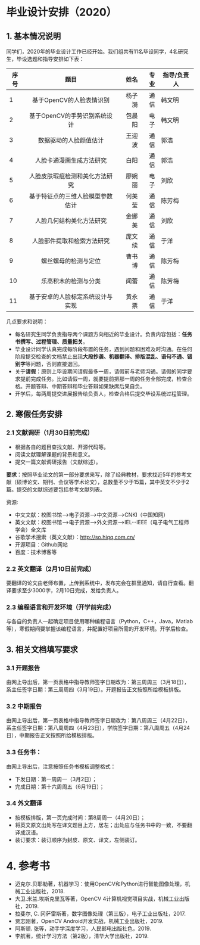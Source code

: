 # 毕业设计安排（2020）
## 1. 基本情况说明
同学们，2020年的毕业设计工作已经开始。我们组共有11名毕设同学，4名研究生，毕设选题和指导安排如下表：

| 序号 | 题目         | 姓名    |   专业  | 指导/负责人 |
| ---- |:-------------:| -----:| -----:|-------|
| 1  | 基于OpenCV的人脸表情识别 | 杨子漪 | 通信|韩文明|
| 2  | 基于OpenCV的手势识别系统设计| 包晨阳  |电子| 韩文明|
| 3  | 数据驱动的人脸颜值估计 | 王迎波  | 通信 | 郭浩|
| 4  | 人脸卡通漫画生成方法研究 | 白阳 | 通信 | 郭浩|
| 5  | 人脸皮肤瑕疵检测和美化方法研究 | 廖婉丽 | 电子| 刘欣|
| 6  | 基于特征点的三维人脸模型参数估计| 何美莹 | 通信 | 陈芳梅|
| 7  | 人脸几何结构美化方法研究 | 金娜美 | 通信 | 刘欣|
| 8  | 人脸部件提取和检索方法研究 | 庞文续 | 通信 | 于洋|
| 9  | 螺丝螺母的检测与定位 | 曹书博 | 通信 | 陈芳梅| 
| 10 | 乐高积木的检测与分类 | 闻蕾   | 通信| 陈芳梅|
| 11 | 基于安卓的人脸标定系统设计与实现 | 黄永票 | 通信 | 于洋| 

几点要求和说明：
* 每名研究生同学负责指导两个课题方向相近的毕业设计。负责内容包括：**任务书撰写、过程管理、质量把关**。
* 毕业设计同学认真完成每阶段布置的任务，遇到问题和困难及时沟通。在任何阶段提交检查的文档禁止出现**大段抄袭、机器翻译、排版混乱、语句不通、错别字**等问题，否则直接退回。
* 关于**请假**：原则上毕设期间请假最多一周，请假前与老师沟通。请假的同学要求提前完成任务。比如请假一周，就要提前把那一周的任务全部完成，检查合格。开题答辩、中期答辩和毕业答辩如果缺席后果自负。
* 开学后，每两周提交进展报告给负责人，检查合格后提交毕设系统过程管理。

## 2. 寒假任务安排

### 2.1 文献调研（1月30日前完成）
- 根据各自的题目查找文献、开源代码等。
- 阅读文献理解课题的背景和意义。
- 提交一篇文献调研报告（文献综述）。

**要求**：按照毕业论文的第一部分要求来写，除了经典教材，要求找近5年的参考文献（硕博论文、期刊、会议等学术论文），总数量不少于15篇，其中英文不少于2篇。提交的文献综述要包括参考文献列表。
  
资源:
- 中文文献：校图书馆-->电子资源-->中文资源-->CNKI（中国知网）
- 英文文献：校图书馆-->电子资源-->外文资源-->IEL--IEEE（电子电气工程师学会）全文库
- 谷歌学术搜索（英文文献）：http://so.hiqq.com.cn/
- 开源项目：Github网站
- 百度：技术博客等

### 2.2 英文翻译（2月10日前完成）
要翻译的论文由老师布置，上传到系统中，发布完会在群里通知，请自行查看。翻译要求至少3000字，2月10日完成，发给负责人。

### 2.3 编程语言和开发环境（开学前完成）
与各自的负责人一起确定项目使用哪种编程语言（Python，C++，Java，Matlab等），寒假期间要掌握该编程语言，并配置好项目所需的开发环境。开学后检查。

## 3. 相关文档填写要求
### 3.1 开题报告
由网上导出后，第一页表格中指导教师签字日期改为：第三周周三（3月18日），系主任签字日期：第三周周四（3月19日）。开题报告正文按照所给模板排版。
### 3.2 中期报告
由网上导出后，第一页表格中指导教师签字日期改为：第八周周三（4月22日），系主任签字日期：第八周周四（4月23日），学院签字日期：第八周周五（4月24日），中期报告正文按照所给模板排版。
### 3.3 任务书：
由网上导出后，注意按照任务书模板调整格式：
- 下发日期：第一周周一（3月2日）；
- 完成日期：第十六周周五（6月19日）；
### 3.4 外文翻译
- 按模板排版，第一页完成时间：第8周周一（4月20日）；
- 将英文原文出处写在译文题目上方，居左；出处应与任务书中的一致，不要翻译成汉语。
- 装订要求：装订顺序为封皮、原文、译文，左侧装订。

# 4. 参考书
- 迈克尔.贝耶勒著，机器学习：使用OpenCV和Python进行智能图像处理，机械工业出版社，2018.
- 大卫.米兰.埃斯克里瓦等著，OpenCV 4计算机视觉项目实战，机械工业出版社，2019.
- 拉斐尔, C. 冈萨雷斯著，数字图像处理（第三版），电子工业出版社，2017.
- 贾志刚著，OpenCV Android开发实战，机械工业出版社，2019.
- 阿斯顿. 张等，动手学深度学习，人民邮电出版社色，2019.
- 李航著，统计学习方法（第2版），清华大学出版社，2019.










